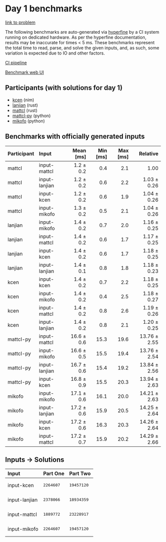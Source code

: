 # Day 1 benchmarks

[link to problem](https://adventofcode.com/2024/day/1)

The following benchmarks are auto-generated via
[hyperfine](https://github.com/sharkdp/hyperfine) by a CI system running on
dedicated hardware. As per the hyperfine documentation, results may be
inaccurate for times < 5 ms. These benchmarks represent the total time to read,
parse, and solve the given inputs, and, as such, some variation is expected due
to IO and other factors.

[CI pipeline](http://ci.papercode.net:8080/teams/main/pipelines/aoc2024)

[Benchmark web UI](https://aoc.ancalagon.black)


## Participants (with solutions for day 1)

- [kcen](https://github.com/kcen/aoc2024) (nim)
- [lanjian](https://github.com/lanjian/aoc-2024) (rust)
- [mattcl](https://github.com/mattcl/aoc2024) (rust)
- [mattcl-py](https://github.com/mattcl/aoc2024-py) (python)
- [mikofo](https://github.com/mikofo/aoc2024) (python)


## Benchmarks with officially generated inputs

| Participant | Input | Mean [ms] | Min [ms] | Max [ms] | Relative |
|:---|:---|---:|---:|---:|---:|
| mattcl | input-mattcl | 1.2 ± 0.2 | 0.4 | 2.1 | 1.00 |
| mattcl | input-lanjian | 1.2 ± 0.2 | 0.6 | 2.2 | 1.03 ± 0.26 |
| mattcl | input-kcen | 1.2 ± 0.2 | 0.6 | 1.9 | 1.04 ± 0.26 |
| mattcl | input-mikofo | 1.3 ± 0.2 | 0.5 | 2.1 | 1.04 ± 0.26 |
| lanjian | input-mikofo | 1.4 ± 0.2 | 0.7 | 2.0 | 1.16 ± 0.25 |
| lanjian | input-mattcl | 1.4 ± 0.2 | 0.6 | 1.7 | 1.17 ± 0.25 |
| lanjian | input-kcen | 1.4 ± 0.2 | 0.6 | 1.7 | 1.18 ± 0.25 |
| lanjian | input-lanjian | 1.4 ± 0.1 | 0.8 | 1.8 | 1.18 ± 0.23 |
| kcen | input-kcen | 1.4 ± 0.2 | 0.7 | 2.2 | 1.18 ± 0.25 |
| kcen | input-mikofo | 1.4 ± 0.2 | 0.4 | 2.5 | 1.18 ± 0.27 |
| kcen | input-mattcl | 1.4 ± 0.2 | 0.8 | 2.6 | 1.19 ± 0.26 |
| kcen | input-lanjian | 1.4 ± 0.2 | 0.8 | 2.1 | 1.20 ± 0.25 |
| mattcl-py | input-mattcl | 16.6 ± 0.6 | 15.3 | 19.6 | 13.76 ± 2.55 |
| mattcl-py | input-mikofo | 16.6 ± 0.5 | 15.5 | 19.4 | 13.76 ± 2.54 |
| mattcl-py | input-lanjian | 16.7 ± 0.6 | 15.4 | 19.2 | 13.84 ± 2.56 |
| mattcl-py | input-kcen | 16.8 ± 0.9 | 15.5 | 20.3 | 13.94 ± 2.63 |
| mikofo | input-mikofo | 17.1 ± 0.6 | 16.1 | 20.0 | 14.21 ± 2.63 |
| mikofo | input-lanjian | 17.2 ± 0.6 | 15.9 | 20.5 | 14.25 ± 2.64 |
| mikofo | input-kcen | 17.2 ± 0.6 | 16.3 | 20.3 | 14.26 ± 2.64 |
| mikofo | input-mattcl | 17.2 ± 0.7 | 15.9 | 20.2 | 14.29 ± 2.66 |


## Inputs -> Solutions

| Input | Part One | Part Two |
|:---|:---|:---|
|input-kcen|<pre>2264607</pre>|<pre>19457120</pre>|
|input-lanjian|<pre>2378066</pre>|<pre>18934359</pre>|
|input-mattcl|<pre>1889772</pre>|<pre>23228917</pre>|
|input-mikofo|<pre>2264607</pre>|<pre>19457120</pre>|